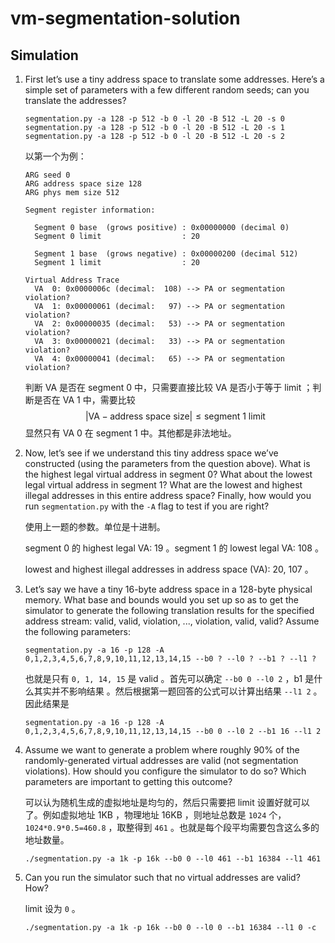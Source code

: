 # vm-segmentation-solution

## Simulation

1. First let’s use a tiny address space to translate some addresses. Here’s a simple set of parameters with a few different random seeds; can you translate the addresses?

   ```shell
   segmentation.py -a 128 -p 512 -b 0 -l 20 -B 512 -L 20 -s 0 
   segmentation.py -a 128 -p 512 -b 0 -l 20 -B 512 -L 20 -s 1 
   segmentation.py -a 128 -p 512 -b 0 -l 20 -B 512 -L 20 -s 2
   ```

   以第一个为例：

   ```
   ARG seed 0
   ARG address space size 128
   ARG phys mem size 512
   
   Segment register information:
   
     Segment 0 base  (grows positive) : 0x00000000 (decimal 0)
     Segment 0 limit                  : 20
   
     Segment 1 base  (grows negative) : 0x00000200 (decimal 512)
     Segment 1 limit                  : 20
   
   Virtual Address Trace
     VA  0: 0x0000006c (decimal:  108) --> PA or segmentation violation?
     VA  1: 0x00000061 (decimal:   97) --> PA or segmentation violation?
     VA  2: 0x00000035 (decimal:   53) --> PA or segmentation violation?
     VA  3: 0x00000021 (decimal:   33) --> PA or segmentation violation?
     VA  4: 0x00000041 (decimal:   65) --> PA or segmentation violation?
   ```

   判断 VA 是否在 segment 0 中，只需要直接比较 VA 是否小于等于 limit ；判断是否在 VA 1 中，需要比较
   $$
   |\mathrm{VA}-\mathrm{address\ space\ size}| \le \mathrm{segment\ 1\ limit}
   $$
   显然只有 VA 0 在 segment 1 中。其他都是非法地址。

2. Now, let’s see if we understand this tiny address space we’ve constructed (using the parameters from the question above). What is the highest legal virtual address in segment 0? What about the lowest legal virtual address in segment 1? What are the lowest and highest illegal addresses in this entire address space? Finally, how would you run `segmentation.py` with the `-A` flag to test if you are right?

   使用上一题的参数。单位是十进制。

   segment 0 的 highest legal VA: 19 。segment 1 的 lowest legal VA: 108 。

   lowest and highest illegal addresses in address space (VA): 20, 107 。

3. Let’s say we have a tiny 16-byte address space in a 128-byte physical memory. What base and bounds would you set up so as to get the simulator to generate the following translation results for the specified address stream: valid, valid, violation, ..., violation, valid, valid? Assume the following parameters:

   ```shell
   segmentation.py -a 16 -p 128 -A 0,1,2,3,4,5,6,7,8,9,10,11,12,13,14,15 --b0 ? --l0 ? --b1 ? --l1 ?
   ```

   也就是只有 `0, 1, 14, 15` 是 valid 。首先可以确定 `--b0 0 --l0 2` ，b1 是什么其实并不影响结果 。然后根据第一题回答的公式可以计算出结果 `--l1 2` 。因此结果是

   ```shell
   segmentation.py -a 16 -p 128 -A 0,1,2,3,4,5,6,7,8,9,10,11,12,13,14,15 --b0 0 --l0 2 --b1 16 --l1 2
   ```

4. Assume we want to generate a problem where roughly 90% of the randomly-generated virtual addresses are valid (not segmentation violations). How should you configure the simulator to do so? Which parameters are important to getting this outcome?

   可以认为随机生成的虚拟地址是均匀的，然后只需要把 limit 设置好就可以了。例如虚拟地址 1KB ，物理地址 16KB ，则地址总数是 `1024` 个，`1024*0.9*0.5=460.8` ，取整得到 `461` 。也就是每个段平均需要包含这么多的地址数量。

   ```shell
   ./segmentation.py -a 1k -p 16k --b0 0 --l0 461 --b1 16384 --l1 461
   ```

5. Can you run the simulator such that no virtual addresses are valid? How?

   limit 设为 `0` 。

   ```shell
   ./segmentation.py -a 1k -p 16k --b0 0 --l0 0 --b1 16384 --l1 0 -c
   ```